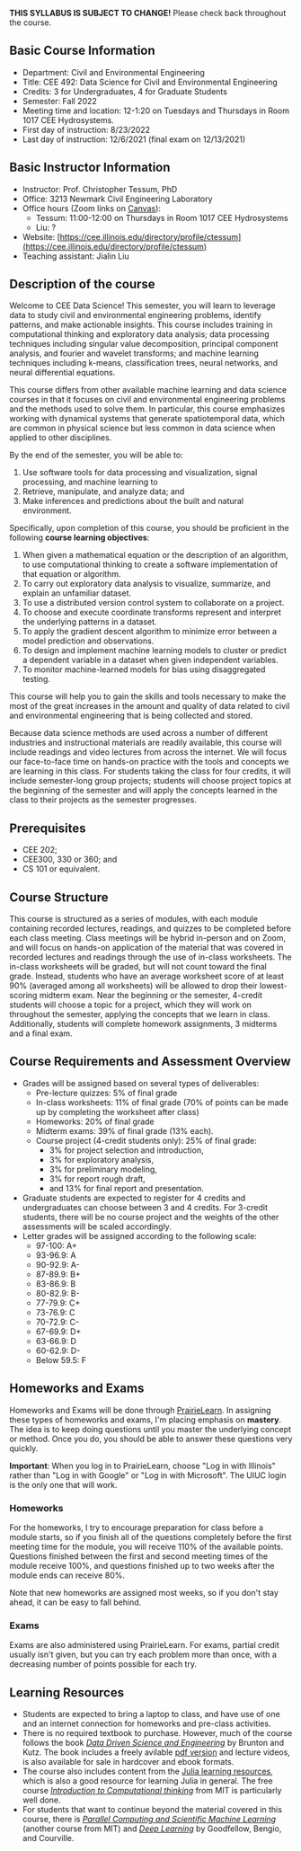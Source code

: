 **THIS SYLLABUS IS SUBJECT TO CHANGE!** Please check back throughout the course.

## Basic Course Information

* Department: Civil and Environmental Engineering
* Title: CEE 492: Data Science for Civil and Environmental Engineering
* Credits: 3 for Undergraduates, 4 for Graduate Students
* Semester: Fall 2022
* Meeting time and location: 12-1:20 on Tuesdays and Thursdays in Room 1017 CEE Hydrosystems.
* First day of instruction: 8/23/2022
* Last day of instruction: 12/6/2021 (final exam on 12/13/2021)

## Basic Instructor Information

* Instructor: Prof. Christopher Tessum, PhD
* Office: 3213 Newmark Civil Engineering Laboratory
* Office hours (Zoom links on [Canvas](https://canvas.illinois.edu/courses/14635/pages/course-information?module_item_id=1227132)): 
  * Tessum: 11:00-12:00 on Thursdays in Room 1017 CEE Hydrosystems
  * Liu: ?
* Website: [https://cee.illinois.edu/directory/profile/ctessum](https://cee.illinois.edu/directory/profile/ctessum)
* Teaching assistant: Jialin Liu

## Description of the course

Welcome to CEE Data Science!
This semester, you will learn to leverage data to study civil and environmental engineering problems, identify patterns, and make actionable insights.
This course includes training in computational thinking and exploratory data analysis; data processing techniques including singular value decomposition, principal component analysis, and fourier and wavelet transforms; and machine learning techniques including k-means, classification trees, neural networks, and neural differential equations.

This course differs from other available machine learning and data science courses in that it focuses on civil and environmental engineering problems and the methods used to solve them. In particular, this course emphasizes working with dynamical systems that generate spatiotemporal data, which are common in physical science but less common in data science when applied to other disciplines.

By the end of the semester, you will be able to:

1. Use software tools for data processing and visualization, signal processing, and machine learning to
2. Retrieve, manipulate, and analyze data; and
3. Make inferences and predictions about the built and natural environment.

Specifically, upon completion of this course, you should be proficient in the following **course learning objectives**:

1. When given a mathematical equation or the description of an algorithm, to use computational thinking to create a software implementation of that equation or algorithm.
2. To carry out exploratory data analysis to visualize, summarize, and explain an unfamiliar dataset.
3. To use a distributed version control system to collaborate on a project.
3. To choose and execute coordinate transforms represent and interpret the underlying patterns in a dataset.
4. To apply the gradient descent algorithm to minimize error between a model prediction and observations.
5. To design and implement machine learning models to cluster or predict a dependent variable in a dataset when given independent variables.
6. To monitor machine-learned models for bias using disaggregated testing.

This course will help you to gain the skills and tools necessary to make the most of the great increases in the amount and quality of data related to civil and environmental engineering that is being collected and stored.

Because data science methods are used across a number of different industries and instructional materials are readily available, this course will include readings and video lectures from across the internet.
We will focus our face-to-face time on hands-on practice with the tools and concepts we are learning in this class.
For students taking the class for four credits, it will include semester-long group projects; students will choose project topics at the beginning of the semester and will apply the concepts learned in the class to their projects as the semester progresses.

## Prerequisites

* CEE 202;
* CEE300, 330 or 360; and
* CS 101 or equivalent.

## Course Structure

This course is structured as a series of modules, with each module containing recorded lectures, readings, and quizzes to be completed before each class meeting.
Class meetings will be hybrid in-person and on Zoom, and will focus on hands-on application of the material that was covered in recorded lectures and readings through the use of in-class worksheets.
The in-class worksheets will be graded, but will not count toward the final grade. Instead, students who have an average worksheet score of at least 90% (averaged among all worksheets) will be allowed to drop their lowest-scoring midterm exam.
Near the beginning or the semester, 4-credit students will choose a topic for a project, which they will work on throughout the semester, applying the concepts that we learn in class.
Additionally, students will complete homework assignments, 3 midterms and a final exam.

## Course Requirements and Assessment Overview
* Grades will be assigned based on several types of deliverables:
  * Pre-lecture quizzes: 5% of final grade
  * In-class worksheets: 11% of final grade (70% of points can be made up by completing the worksheet after class)
  * Homeworks: 20% of final grade
  * Midterm exams: 39% of final grade (13% each).
  * Course project (4-credit students only): 25% of final grade: 
    * 3% for project selection and introduction, 
    * 3% for exploratory analysis, 
    * 3% for preliminary modeling, 
    * 3% for report rough draft, 
    * and 13% for final report and presentation.
* Graduate students are expected to register for 4 credits and undergraduates can choose between 3 and 4 credits. For 3-credit students, there will be no course project and the weights of the other assessments will be scaled accordingly.
* Letter grades will be assigned according to the following scale:
  * 97-100: A+
  * 93-96.9:	A
  * 90-92.9:	A-
  * 87-89.9:	B+
  * 83-86.9:	B
  * 80-82.9:	B-
  * 77-79.9:	C+
  * 73-76.9:	C
  * 70-72.9:	C-
  * 67-69.9:	D+
  * 63-66.9:	D
  * 60-62.9:	D-
  * Below 59.5:	F


## Homeworks and Exams

Homeworks and Exams will be done through [PrairieLearn](https://www.prairielearn.org/pl/course_instance/128749/).
In assigning these types of homeworks and exams, I'm placing emphasis on **mastery**.
The idea is to keep doing questions until you master the underlying concept or method. Once you do, you should be able to answer these questions very quickly.

**Important**: When you log in to PrairieLearn, choose "Log in with Illinois" rather than "Log in with Google" or "Log in with Microsoft".
The UIUC login is the only one that will work.

### Homeworks

For the homeworks, I try to encourage preparation for class before a module starts, so if you finish all of the questions completely before the first meeting time for the module, you will receive 110% of the available points.
Questions finished between the first and second meeting times of the module receive 100%, and questions finished up to two weeks after the module ends can receive 80%.

Note that new homeworks are assigned most weeks, so if you don't stay ahead, it can be easy to fall behind.

### Exams

Exams are also administered using PrairieLearn. 
For exams, partial credit usually isn't given, but you can try each problem more than once, with a decreasing number of points possible for each try.

## Learning Resources
* Students are expected to bring a laptop to class, and have use of one and an internet connection for homeworks and pre-class activities.
* There is no required textbook to purchase. However, much of the course follows the book *[Data Driven Science and Engineering](http://www.databookuw.com/)* by Brunton and Kutz. The book includes a freely avilable [pdf version](http://www.databookuw.com/databook.pdf) and lecture videos, is also available for sale in hardcover and ebook formats.
* The course also includes content from the [Julia learning resources](https://julialang.org/learning/), which is also a good resource for learning Julia in general. The free course *[Introduction to Computational thinking](https://computationalthinking.mit.edu/Spring21/)* from MIT is particularly well done.
* For students that want to continue beyond the material covered in this course, there is [*Parallel Computing and Scientific Machine Learning*](https://github.com/mitmath/18337) (another course from MIT) and [*Deep Learning*](https://www.deeplearningbook.org/) by Goodfellow, Bengio, and Courville.
